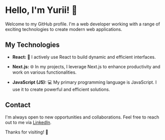 # Hello, I'm Yurii! 👋

Welcome to my GitHub profile. I'm a web developer working with a range of exciting technologies to create modern web applications.

## My Technologies

- **React:** 🚀 I actively use React to build dynamic and efficient interfaces.

- **Next.js:** 🌐 In my projects, I leverage Next.js to enhance productivity and work on various functionalities.

- **JavaScript (JS):** 💻 My primary programming language is JavaScript. I use it to create powerful and efficient solutions.

## Contact

I'm always open to new opportunities and collaborations. Feel free to reach out to me via [LinkedIn](https://www.linkedin.com/in/yurii-vasiuk).

Thanks for visiting! 🚀

